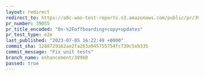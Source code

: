 ```yaml
---
layout: redirect
redirect_to: https://a8c-woo-test-reports.s3.amazonaws.com/public/pr/39055/e2e/index.html
pr_number: 39055
pr_title_encoded: "On-%2Foffboarding+copy+updates"
pr_test_type: e2e
last_published: "2023-07-05 16:22:49 +0000"
commit_sha: 1288729162ae2fa263a945755754fc739c5eb335
commit_message: "Fix unit tests"
branch_name: enhancement/38960
passed: true
---
```

